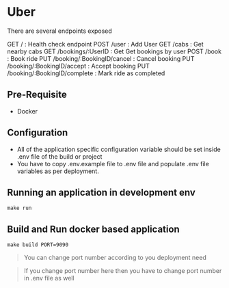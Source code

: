 # Uber

There are several endpoints exposed

GET     /                               : Health check endpoint
POST    /user                           : Add User
GET     /cabs                           : Get nearby cabs
GET     /bookings/:UserID               : Get Get bookings by user
POST    /book                           : Book ride
PUT     /booking/:BookingID/cancel      : Cancel booking
PUT     /booking/:BookingID/accept      : Accept booking
PUT     /booking/:BookingID/complete    : Mark ride as completed

## Pre-Requisite 
- Docker

## Configuration 
- All of the application specific configuration variable should be set inside .env file of the build or project 
- You have to copy .env.example file to .env file and populate .env file variables as per deployment. 

## Running an application in development env 
`make run`

## Build and Run docker based application
`make build PORT=9090`
>You can change port number according to you deployment need 

> If you change port number here then you have to change port number in .env file as well